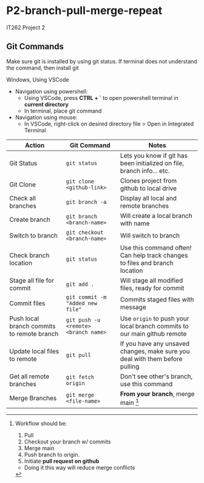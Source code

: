 # P2-branch-pull-merge-repeat

IT262 Project 2

## Git Commands
Make sure git is installed by using git status. If terminal does not understand the command, then install git 


Windows, Using VSCode
- Navigation using powershell:
	- Using VSCode, press **CTRL + `** to open powershell terminal in **current directory**
	- In terminal, place git command
- Navigation using mouse:
	- In VSCode, right-click on desired directory file > Open in Integrated Terminal  



|Action|Git Command  | Notes |
|--|--|--|
|  Git Status|`git status`  |Lets you know if git has been initialized on file, branch info... etc.|
|Git Clone| `git clone <github-link>`| Clones project from github to local drive|
|Check all branches|`git branch -a`|Display all local and remote branches
|Create branch|`git branch <branch-name>`|Will create a local branch with name|
|Switch to branch|`git checkout <branch-name>`| Will switch to branch|
|Check branch location|`git status`|Use this command often! Can help track changes to files and branch location|
|Stage all file for commit| `git add .`| Will stage all modified files, ready for commit|
|Commit files|`git commit -m "Added new file"`|Commits staged files with message|
|Push local branch commits to remote branch|`git push -u <remote> <branch name>`|Use `origin` to push your local branch commits to our main github remote|
|Update local files to remote|`git pull`|If you have any unsaved changes, make sure you deal with them before pulling|
|Get all remote branches|`git fetch origin`|Don't see other's branch, use this command|
|Merge Branches| `git merge <file-name>`| **From your branch**, merge main [^1]|


[^1]:  Workflow should be: 
	 1. Pull
	 2. Checkout your branch w/ commits
	 3. Merge main 
	 4. Push branch to origin.   
     5. Initiate **pull request on github**
	- Doing it this way will reduce merge conflicts

